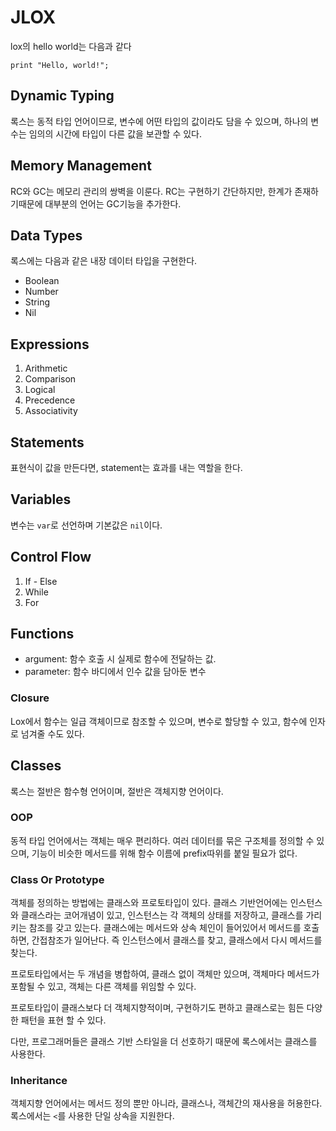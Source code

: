 # JLOX

lox의 hello world는 다음과 같다
```
print "Hello, world!";
```

## Dynamic Typing

록스는 동적 타입 언어이므로, 변수에 어떤 타입의 값이라도 담을 수 있으며, 하나의 변수는 임의의 시간에 타입이 다른 값을 보관할 수 있다.

## Memory Management

RC와 GC는 메모리 관리의 쌍벽을 이룬다. RC는 구현하기 간단하지만, 한계가 존재하기때문에 대부분의 언어는 GC기능을 추가한다.

## Data Types

록스에는 다음과 같은 내장 데이터 타입을 구현한다.

* Boolean
* Number
* String
* Nil

## Expressions

1. Arithmetic
2. Comparison
3. Logical
4. Precedence
5. Associativity

## Statements

표현식이 값을 만든다면, statement는 효과를 내는 역할을 한다.

## Variables

변수는 `var`로 선언하며 기본값은 `nil`이다.

## Control Flow

1. If - Else
2. While
3. For

## Functions

* argument: 함수 호출 시 실제로 함수에 전달하는 값.
* parameter: 함수 바디에서 인수 값을 담아둔 변수

### Closure

Lox에서 함수는 일급 객체이므로 참조할 수 있으며, 변수로 할당할 수 있고, 함수에 인자로 넘겨줄 수도 있다.

## Classes

록스는 절반은 함수형 언어이며, 절반은 객체지향 언어이다.

### OOP

동적 타입 언어에서는 객체는 매우 편리하다. 여러 데이터를 묶은 구조체를 정의할 수 있으며, 기능이 비슷한 메서드를 위해 함수 이름에 prefix따위를 붙일 필요가 없다.

### Class Or Prototype

객체를 정의하는 방법에는 클래스와 프로토타입이 있다.
클래스 기반언어에는 인스턴스와 클래스라는 코어개념이 있고, 인스턴스는 각 객체의 상태를 저장하고, 클래스를 가리키는 참조를 갖고 있는다.
클래스에는 메서드와 상속 체인이 들어있어서 메서드를 호출하면, 간접참조가 일어난다. 즉 인스턴스에서 클래스를 찾고, 클래스에서 다시 메서드를 찾는다.

프로토타입에서는 두 개념을 병합하여, 클래스 없이 객체만 있으며, 객체마다 메서드가 포함될 수 있고, 객체는 다른 객체를 위임할 수 있다.

프로토타입이 클래스보다 더 객체지향적이며, 구현하기도 편하고 클래스로는 힘든 다양한 패턴을 표현 할 수 있다.

다만, 프로그래머들은 클래스 기반 스타일을 더 선호하기 때문에 록스에서는 클래스를 사용한다.

### Inheritance

객체지향 언어에서는 메서드 정의 뿐만 아니라, 클래스나, 객체간의 재사용을 허용한다. 록스에서는 `<`를 사용한 단일 상속을 지원한다.

